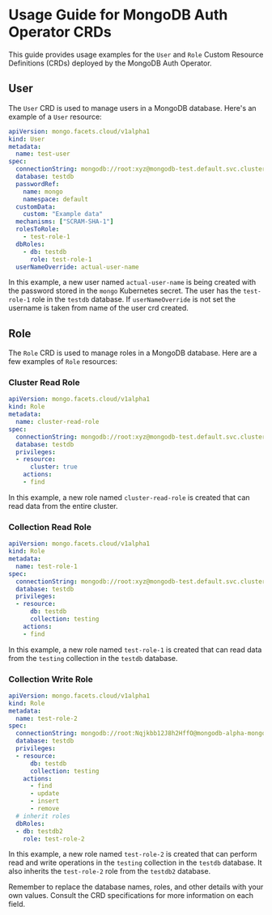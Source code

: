 # Usage Guide for MongoDB Auth Operator CRDs

This guide provides usage examples for the `User` and `Role` Custom Resource Definitions (CRDs) deployed by the MongoDB Auth Operator.

## User

The `User` CRD is used to manage users in a MongoDB database. Here's an example of a `User` resource:

```yaml
apiVersion: mongo.facets.cloud/v1alpha1
kind: User
metadata:
  name: test-user
spec:
  connectionString: mongodb://root:xyz@mongodb-test.default.svc.cluster.local:27017
  database: testdb
  passwordRef:
    name: mongo
    namespace: default
  customData:
    custom: "Example data"
  mechanisms: ["SCRAM-SHA-1"]
  rolesToRole:
    - test-role-1
  dbRoles:
    - db: testdb
      role: test-role-1
  userNameOverride: actual-user-name
```

In this example, a new user named `actual-user-name` is being created with the password stored in the `mongo` Kubernetes secret. The user has the `test-role-1` role in the `testdb` database. If `userNameOverride` is not set the username is taken from name of the user crd created.

## Role

The `Role` CRD is used to manage roles in a MongoDB database. Here are a few examples of `Role` resources:

### Cluster Read Role

```yaml
apiVersion: mongo.facets.cloud/v1alpha1
kind: Role
metadata:
  name: cluster-read-role
spec:
  connectionString: mongodb://root:xyz@mongodb-test.default.svc.cluster.local:27017
  database: testdb
  privileges:
  - resource:
      cluster: true
    actions:
    - find
```

In this example, a new role named `cluster-read-role` is created that can read data from the entire cluster.

### Collection Read Role

```yaml
apiVersion: mongo.facets.cloud/v1alpha1
kind: Role
metadata:
  name: test-role-1
spec:
  connectionString: mongodb://root:xyz@mongodb-test.default.svc.cluster.local:27017
  database: testdb
  privileges:
  - resource:
      db: testdb
      collection: testing
    actions:
    - find
```

In this example, a new role named `test-role-1` is created that can read data from the `testing` collection in the `testdb` database.

### Collection Write Role

```yaml
apiVersion: mongo.facets.cloud/v1alpha1
kind: Role
metadata:
  name: test-role-2
spec:
  connectionString: mongodb://root:Nqjkbb12J8h2HffO@mongodb-alpha-mongo-0.mongodb-alpha-mongo-headless.default.svc.cluster.local:27017
  database: testdb
  privileges:
  - resource:
      db: testdb
      collection: testing
    actions:
      - find
      - update
      - insert
      - remove
  # inherit roles
  dbRoles:
  - db: testdb2
    role: test-role-2
```

In this example, a new role named `test-role-2` is created that can perform read and write operations in the `testing` collection in the `testdb` database. It also inherits the `test-role-2` role from the `testdb2` database.

Remember to replace the database names, roles, and other details with your own values. Consult the CRD specifications for more information on each field.